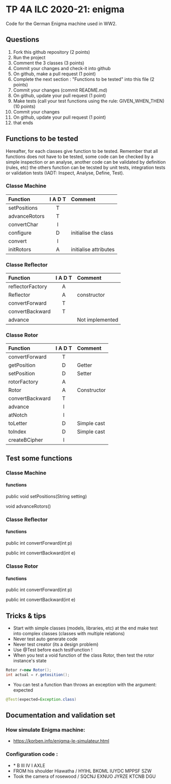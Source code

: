 # TP 4A ILC 2020-21: enigma
Code for the German Enigma machine used in WW2.

## Questions
1. Fork this github repository  (2 points)
2. Run the project
3. Comment the 3 classes (3 points)
4. Commit your changes and check-it into github
5. On github, make a pull request (1 point)
6. Complete the next section : "Functions to be tested" into this file (2 points)
7. Commit your changes (commit README.md)
8. On github, update your pull request (1 point)
9. Make tests (call your test functions using the rule: GIVEN_WHEN_THEN) (10 points)
10. Commit your changes
11. On github, update your pull request (1 point)
12. that ends

## Functions to be tested
Hereafter, for each classes give function to be tested. Remember that all functions does not have to be tested, some code can be checked by a simple inspection or an analyse, another code can be validated by definition (rules, etc) the others function can be tecsted by unit tests, integration tests or validation tests (IADT: Inspect, Analyse, Define, Test). 

### Classe Machine

| Function      |     I A D T     |        Comment |
| :------------ | :-------------: | :------------- |
| setPositions  | T |  |
| advanceRotors | T |  |
| convertChar   | I |  |
| configure  | D | initialise the class |
| convert  | I |  |
| initRotors  | A | initialise attributes |


### Classe Reflector

| Function      |     I A D T     |        Comment |
| :------------ | :-------------: | :------------- |
| reflectorFactory  | A |  |
| Reflector  | A | constructor |
| convertForward  | T |  |
| convertBackward  | T |  |
| advance  |  | Not implemented  |


### Classe Rotor

| Function      |     I A D T     |        Comment |
| :------------ | :-------------: | :------------- |
| convertForward  | T |  |
| getPosition  | D | Getter |
| setPosition  | D | Setter |
| rotorFactory  | A |  |
| Rotor  | A | Constructor |
| convertBackward  | T |  |
| advance  | I |  |
| atNotch  | I |  |
| toLetter  | D | Simple cast |
| toIndex  | D | Simple cast  |
| createBCipher | I |  |




## Test some functions

### Classe Machine
#### functions

public void setPositions(String setting)

void advanceRotors()

### Classe Reflector
#### functions

public int convertForward(int p)

public int convertBackward(int e)

### Classe Rotor
#### functions

public int convertForward(int p)

public int convertBackward(int e)

## Tricks & tips

- Start with simple classes (models, libraries, etc) at the end make test into complex classes (classes with multiple relations)
- Never test auto generate code
- Never test creator (its a design problem)
- Use @Test before each testFunction !
- When you test a void function of the class Rotor, then test the rotor instance's state
```Java
Rotor r=new Rotor();
int actual = r.getosition();
```
- You can test a function than throws an exception with the argument: expected
```Java
@Test(expected=Exception.class)
```
## Documentation and validation set
### How simulate Enigma machine:
- https://korben.info/enigma-le-simulateur.html
### Configuration code :
- \* B III IV I AXLE
- FROM his shoulder Hiawatha / HYIHL BKOML IUYDC MPPSF SZW
- Took the camera of rosewood / SQCNJ EXNUO JYRZE KTCNB DGU



 

